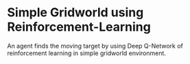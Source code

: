 # Simple Gridworld using Reinforcement-Learning

An agent finds the moving target by using Deep Q-Network of reinforcement learning in simple gridworld environment.
